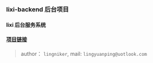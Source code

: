 ### lixi-backend 后台项目

#### lixi 后台服务系统

#### <a href="https://github.com/lixi-ui/lixi-backend" target="_blank">项目链接</a>

> author： `lingniker`,  mail: `lingyuanping@uotlook.com`
